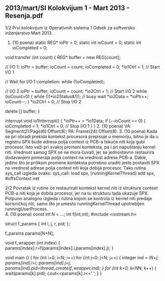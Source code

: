 2013/mart/SI Kolokvijum 1 - Mart 2013 - Resenja.pdf
--------------------------------------------------------------------------------


1/2 
Prvi kolokvijum iz Operativnih sistema 1 
Odsek za softversko inženjerstvo 
Mart 2013. 
1. (10 poena) 
static REG* ioPtr = 0; 
static int ioCount = 0; 
static int ioCompleted = 0; 
 
void transfer (int count) { 
  REG* buffer = new REG[count]; 
 
  // I/O 1: 
  ioPtr = buffer; 
  ioCount = count; 
  ioCompleted = 0; 
  *io1Ctrl = 1; // Start I/O 1 
 
  // Wait for I/O 1 completion: 
  while (!ioCompleted); 
  
  // I/O 2 
  ioPtr = buffer; 
  ioCount = count; 
  *io2Ctrl = 1; // Start I/O 2 
  while (ioCount>0) { 
    while (!(*io2Status&1)); // busy wait 
    *io2Data = *ioPtr++; 
    ioCount--; 
  } 
  *io2Ctrl = 0; // Stop I/O 2 
 
  delete [] buffer; 
} 
 
interrupt void io1Interrupt() { 
  *ioPtr++ = *io1Data; 
  if (--ioCount == 0) { 
    ioCompleted = 1; 
    *io1Ctrl = 0; // Stop I/O 1 
  } 
} 
2. (10 poena) 
VA: Segment(2):Page(6):Offset(8); PA: Frame(24):Offset(8). 
3. (10 poena) Kada se pri obradi prekida kontekst procesora prepisuje u memoriju, bitno 
je  da  u  registru  SPX  bude  adresa  polja context iz PCB-a tekuće niti koja  gubi  procesor.  Isto 
važi pri svakoj promeni konteksta, pa i pri napuštanju kernel niti. Vrednost samog SPX se ne 
mora čuvati, jer se jednostavno restaurira dodavanjem pomeraja polja context na  vrednost 
adrese PCB-a. Dakle, jedino što je prilikom promene konteksta potrebno uraditi jeste postaviti 
SPX na vrednost adrese polja context niti koja dobija procesor. Tako rutina sys_call izgleda 
ovako: 
sys_call: load spx, [runningKernelThread] 
add   spx, #offsContext 
iret 

2/2 
Povratak iz rutine će restaurirati kontekst kernel niti iz strukture context PCB-a  niti  koja  je 
dobila  procesor,  jer  na  tu  strukturu tada ukazuje  SPX. Potpuno  analogno  izgleda  i rutina 
kojom  se  kontrola  iz  kernel  niti  predaje  korisničkoj  niti,  samo  što  je umesto 
runningKernelThread upotrebljen runningUserProcess.  
4. (10 poena) 
const int N = ...; 
int f(int,int); 
#include <iostream.h> 
 
struct f_params { 
  int i, j, r, pid; 
}; 
 
f_params params[N*N]; 
 
void f_wrapper (int index) { 
  params[index].r=f(params[index].i,params[index].j); 
} 
 
void main () { 
  for (int i=0; i<N; i++) 
    for (int j=0; j<N; j++) { 
      integer ind = i*N+j; 
      params[ind].i=i; 
      params[ind].j=j; 
      params[ind].pid=thread_create(f_wrapper,ind); 
    } 
  for (int k=0; k<N*N; k++) { 
    wait(params[k].pid); 
    cout<<params[k].r<<’ ‘; 
  } 
} 
 
